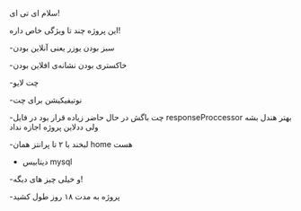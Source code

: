 سلام ای تی ای!

این پروژه چند تا ویژگی خاص داره!

-سبز بودن یوزر یعنی آنلاین بودن

-خاکستری بودن نشانه‌ی افلاین بودن

-چت لایو 

-نوتیفیکیشن برای چت

-چت باگش در حال حاضر زیاده قرار بود در فایل responseProccessor بهتر هندل بشه ولی ددلاین پروژه اجازه نداد

-لبخند با ۲ تا پرانتز همان home هست 

- دیتابیس mysql

-و خیلی چیز های دیگه!

-پروژه به مدت ۱۸ روز طول کشید

